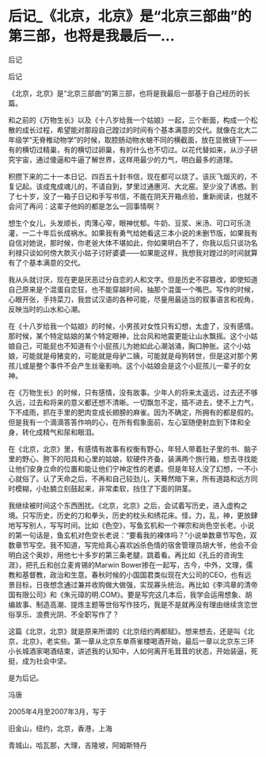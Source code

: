 # 后记_《北京，北京》是“北京三部曲”的第三部，也将是我最后一...

后记

后记

《北京，北京》是“北京三部曲”的第三部，也将是我最后一部基于自己经历的长篇。

和之前的《万物生长》以及《十八岁给我一个姑娘》一起，三个断面，构成一个松散的成长过程，希望能对那段自己蹚过的时间有个基本满意的交代。就像在北大二年级学“无脊椎动物学”的时候，取腔肠动物水螅不同的横截面，放在显微镜下——有的横切过精巢，有的横切过卵巢，有的什么也不切过。以花代替如来，从沙子研究宇宙，通过傻逼和牛逼了解世界，这样用最少的力气，明白最多的道理。

积攒下来的二十一本日记、四百五十封书信，现在都可以烧了。该灰飞烟灭的，不复记起。该成鬼成魂儿的，不请自到，梦里过通惠河、大北窑。至少没了诱惑。到了七十岁，没了一箱子日记和手写书信，不能在阴天开箱点验，重新阅读，也就不会问了再问：这辈子他妈的都是怎么一回事情啊？

想生个女儿，头发顺长，肉薄心窄，眼神忧郁。牛奶、豆浆、米汤、可口可乐浇灌，一二十年后长成祸水。如果我有勇气给她看这三本小说的未删节版，如果我有自信对她说，那时候，你老爸大体不堪如此，你如果明白不了，你我以后只谈功名利禄只谈如何傍大款灭小姑子讨好婆婆——如果能这样，我想我对蹚过的时间就算有了个基本满意的交代。

我从头就讨厌，现在更是厌恶过分自恋的人和文字。但是历史不容篡改，即使知道自己原来是个混蛋自恋狂，也不能穿越时间，抽那个混蛋一个嘴巴。写作的时候，心眼开张，手持菜刀，我尝试汉语的各种可能，尽量用最适当的叙事语言和视角，反映当时的山水和心潮。

在《十八岁给我一个姑娘》的时候，小男孩对女性只有幻想，太虚了，没有感情。那时候，某个特定姑娘的某个特定眼神，比台风和地震更能让山水飘摇。这个小姑娘自己，可能屁也不知道有个小屁孩儿为她如此心潮汹涌，胸口肿胀。这个小姑娘，可能就是母猪变的，可能就是母驴二姨，可能就是母狗转世，但是这对那个男孩儿或是整个事件不会产生丝毫影响。这个小姑娘会是这个小屁孩儿一辈子的女神。

在《万物生长》的时候，只有感情，没有故事。少年人的将来太遥远，过去还不够久远，过去和将来的意义都还想不清晰。一切飘忽不定，插不进去，使不上力气，下不成雨，抓在手里的肥肉变成长翅膀的麻雀。因为不确定，所拥有的都是假的。但是我有一个滴滴答答作响的心，在所有假象面前，左心室随便射血到下体和全身，转化成精气和尿和眼泪。

在《北京，北京》里，有感情有故事有权衡有野心，年轻人带着肚子里的书、脑子里的野心、胯下的阳具和心里的姑娘，软硬件齐备，装满两个旅行箱，想去寻找能让他们安身立命的位置和能让他们宁神定性的老婆。但是年轻人没了幻想，一不小心就俗了。认了天命之后，不再和自己较劲儿，天蓦然暗下来，所有道路和远方同时模糊，小肚腩立刻鼓起来，非常柔软，挡住了下面的阴茎。

我继续被时间这个东西困扰。《北京，北京》之后，会试着写历史，进入虚构之境。只写历史，历史的刀和拳头，历史的枕头和绣花床。怪，力，乱，神，更放肆地写写别人，写写时间。比如《色空》，写鱼玄机和一个禅宗和尚色空长老。小说的第一句话是，鱼玄机对色空长老说：“要看我的裸体吗？”小说单数章节写色，双数章节写空。我不知道，写完给真心喜欢凶杀色情的宿舍管理员胡大爷，他会不会明白这个奥妙，用他七十多岁的第三条老腿，跳着看。再比如《孔丘的咨询生涯》，把孔丘和创立麦肯锡的Marwin Bower掺在一起写，古今，中外，文理，儒教和基督教，政治和生意。春秋时候的小国国君类似现在大公司的CEO，也有远景目标，日夜想念通过兼并收购做大做强，实现寡头统治。再比如《李鸿章的清帝国有限公司》和《朱元璋的明.COM》。要是写完这几本后，我学会运用想象、胡编故事、制造高潮、提炼主题等世俗写作技巧，我是不是就再没有理由继续贪恋世俗享乐、浪费光阴、不全职写作了？

这篇《北京，北京》就是原来所谓的《北京纽约两都赋》。想来想去，还是叫《北京，北京》，老实些。第一章从北京东单燕雀楼喝酒开始，最后一章以北京东三环小长城酒家喝酒结束，讲述我的认知中，人如何离开毛茸茸的状态，开始装逼，死挺，成为社会中坚。

是为后记。

冯唐

2005年4月至2007年3月，写于

旧金山，纽约，北京，香港，上海

青城山，哈瓦那，大理，吉隆坡，阿姆斯特丹